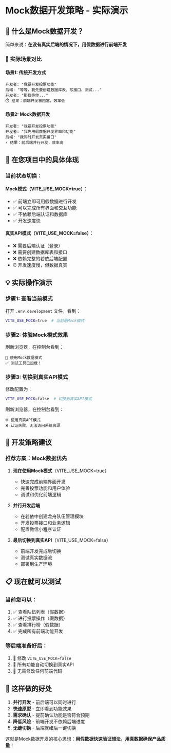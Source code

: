 # Mock数据开发策略 - 实际演示

## 🎯 什么是Mock数据开发？

简单来说：**在没有真实后端的情况下，用假数据进行前端开发**

### 📱 实际场景对比

#### 场景1: 传统开发方式
```
开发者: "我要开发投票功能"
后端: "等等，我先要创建数据库表、写接口、测试..."
开发者: "那我等你..."
⏱️ 结果：前端开发被阻塞，效率低
```

#### 场景2: Mock数据开发
```
开发者: "我要开发投票功能"
开发者: "我先用假数据开发界面和功能"
后端: "我同时开发真实接口"
⚡ 结果：前后端并行开发，效率高
```

## 🔄 在您项目中的具体体现

### 当前状态切换：

#### Mock模式（VITE_USE_MOCK=true）：
- ✅ 前端立即可用假数据进行开发
- ✅ 可以完成所有界面和交互功能
- ✅ 不依赖后端认证和数据库
- ✅ 开发速度快

#### 真实API模式（VITE_USE_MOCK=false）：
- ❌ 需要后端认证（登录）
- ❌ 需要创建数据库表和接口
- ❌ 依赖完整的若依后端配置
- ⏰ 开发速度慢，但数据真实

## 💡 实际操作演示

### 步骤1: 查看当前模式
打开 `.env.development` 文件，看到：
```bash
VITE_USE_MOCK=true  # 当前是Mock模式
```

### 步骤2: 体验Mock模式效果
刷新浏览器，在控制台看到：
```
🔧 使用Mock数据模式
✅ 测试工具已加载！
```

### 步骤3: 切换到真实API模式
修改配置为：
```bash
VITE_USE_MOCK=false  # 切换到真实API模式
```

刷新浏览器，在控制台看到：
```
🌐 使用真实API模式
❌ 认证失败，无法访问系统资源
```

## 🚀 开发策略建议

### 推荐方案：Mock数据优先
1. **现在使用Mock模式**（VITE_USE_MOCK=true）
   - 快速完成前端界面开发
   - 完善投票功能和用户体验
   - 调试和优化前端逻辑

2. **并行开发后端**
   - 在若依中创建龙舟队伍管理模块
   - 开发投票接口和业务逻辑
   - 配置微信小程序认证

3. **最后切换到真实API**（VITE_USE_MOCK=false）
   - 前端开发完成后切换
   - 测试真实数据流
   - 部署到生产环境

## 📋 现在就可以测试

### 当前您可以：
1. ✅ 查看队伍列表（假数据）
2. ✅ 进行投票操作（假数据）
3. ✅ 查看排行榜（假数据）
4. ✅ 完成所有前端功能开发

### 等后端准备好后：
1. 🔄 修改 `VITE_USE_MOCK=false`
2. 🔄 所有功能自动切换到真实API
3. 🔄 无需修改任何前端代码

## 💭 这样做的好处

1. **并行开发** - 前后端可以同时进行
2. **快速原型** - 立即看到功能效果
3. **需求确认** - 提前确认功能是否符合预期
4. **降低风险** - 前端开发不依赖后端进度
5. **无缝切换** - 后端就绪后一键切换

这就是Mock数据开发的核心思想：**用假数据快速验证想法，用真数据确保产品质量**！
